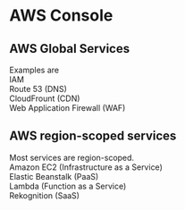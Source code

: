 # AWS Console

## AWS Global Services
Examples are     
IAM     
Route 53 (DNS)      
CloudFrount (CDN)    
Web Application Firewall (WAF)    

## AWS region-scoped services
Most services are region-scoped.    
Amazon EC2 (Infrastructure as a Service)     
Elastic Beanstalk (PaaS)    
Lambda (Function as a Service)    
Rekognition (SaaS)    